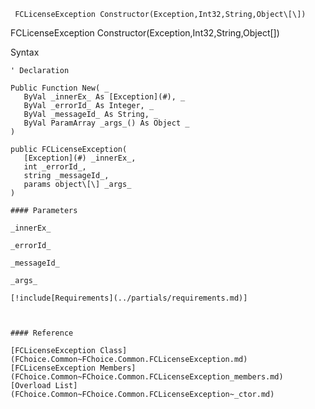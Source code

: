 ﻿     FCLicenseException Constructor(Exception,Int32,String,Object\[\])                                                   

FCLicenseException Constructor(Exception,Int32,String,Object\[\])

Syntax

```vbnet
' Declaration

Public Function New( _
   ByVal _innerEx_ As [Exception](#), _
   ByVal _errorId_ As Integer, _
   ByVal _messageId_ As String, _
   ByVal ParamArray _args_() As Object _
)

public FCLicenseException( 
   [Exception](#) _innerEx_,
   int _errorId_,
   string _messageId_,
   params object\[\] _args_
)

#### Parameters

_innerEx_

_errorId_

_messageId_

_args_

[!include[Requirements](../partials/requirements.md)]



#### Reference

[FCLicenseException Class](FChoice.Common~FChoice.Common.FCLicenseException.md)  
[FCLicenseException Members](FChoice.Common~FChoice.Common.FCLicenseException_members.md)  
[Overload List](FChoice.Common~FChoice.Common.FCLicenseException~_ctor.md)